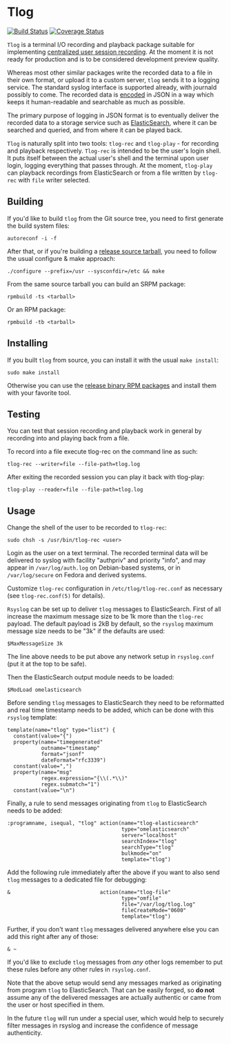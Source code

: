 Tlog
====

[![Build Status](https://travis-ci.org/Scribery/tlog.svg?branch=master)](https://travis-ci.org/Scribery/tlog)
[![Coverage Status](https://coveralls.io/repos/github/Scribery/tlog/badge.svg?branch=master)](https://coveralls.io/github/Scribery/tlog?branch=master)

`Tlog` is a terminal I/O recording and playback package suitable for
implementing [centralized user session recording][session_recording].
At the moment it is not ready for production and is to be considered
development preview quality.

Whereas most other similar packages write the recorded data to a file in their
own format, or upload it to a custom server, `tlog` sends it to a logging
service. The standard syslog interface is supported already, with journald
possibly to come. The recorded data is [encoded][log_format] in JSON in
a way which keeps it human-readable and searchable as much as possible.

The primary purpose of logging in JSON format is to eventually deliver the
recorded data to a storage service such as [ElasticSearch][elasticsearch],
where it can be searched and queried, and from where it can be played back.

`Tlog` is naturally split into two tools: `tlog-rec` and `tlog-play` - for
recording and playback respectively. `Tlog-rec` is intended to be the user's
login shell. It puts itself between the actual user's shell and the terminal
upon user login, logging everything that passes through. At the moment,
`tlog-play` can playback recordings from ElasticSearch or from a file written
by `tlog-rec` with `file` writer selected.

Building
--------

If you'd like to build `tlog` from the Git source tree, you need to first
generate the build system files:

    autoreconf -i -f

After that, or if you're building a [release source tarball][releases], you
need to follow the usual configure & make approach:

    ./configure --prefix=/usr --sysconfdir=/etc && make

From the same source tarball you can build an SRPM package:

    rpmbuild -ts <tarball>

Or an RPM package:

    rpmbuild -tb <tarball>

Installing
----------

If you built `tlog` from source, you can install it with the usual `make
install`:

    sudo make install

Otherwise you can use the [release binary RPM packages][releases] and install
them with your favorite tool.

Testing
-------

You can test that session recording and playback work in general by recording
into and playing back from a file.

To record into a file execute tlog-rec on the command line as such:

    tlog-rec --writer=file --file-path=tlog.log

After exiting the recorded session you can play it back with tlog-play:

    tlog-play --reader=file --file-path=tlog.log

Usage
-----

Change the shell of the user to be recorded to `tlog-rec`:

    sudo chsh -s /usr/bin/tlog-rec <user>

Login as the user on a text terminal. The recorded terminal data will be
delivered to syslog with facility "authpriv" and priority "info", and may
appear in `/var/log/auth.log` on Debian-based systems, or in `/var/log/secure`
on Fedora and derived systems.

Customize `tlog-rec` configuration in `/etc/tlog/tlog-rec.conf` as necessary
(see `tlog-rec.conf(5)` for details).

`Rsyslog` can be set up to deliver `tlog` messages to ElasticSearch. First of
all increase the maximum message size to be 1k more than the `tlog-rec` payload.
The default payload is 2kB by default, so the `rsyslog` maximum message size
needs to be "3k" if the defaults are used:

    $MaxMessageSize 3k

The line above needs to be put above any network setup in `rsyslog.conf` (put
it at the top to be safe).

Then the ElasticSearch output module needs to be loaded:

    $ModLoad omelasticsearch

Before sending `tlog` messages to ElasticSearch they need to be reformatted
and real time timestamp needs to be added, which can be done with this
`rsyslog` template:

    template(name="tlog" type="list") {
      constant(value="{")
      property(name="timegenerated"
               outname="timestamp"
               format="jsonf"
               dateFormat="rfc3339")
      constant(value=",")
      property(name="msg"
               regex.expression="{\\(.*\\)"
               regex.submatch="1")
      constant(value="\n")

Finally, a rule to send messages originating from `tlog` to ElasticSearch
needs to be added:

    :programname, isequal, "tlog" action(name="tlog-elasticsearch"
                                         type="omelasticsearch"
                                         server="localhost"
                                         searchIndex="tlog"
                                         searchType="tlog"
                                         bulkmode="on"
                                         template="tlog")

Add the following rule immediately after the above if you want to also send
`tlog` messages to a dedicated file for debugging:

    &                             action(name="tlog-file"
                                         type="omfile"
                                         file="/var/log/tlog.log"
                                         fileCreateMode="0600"
                                         template="tlog")

Further, if you don't want `tlog` messages delivered anywhere else you can add
this right after any of those:

    & ~

If you'd like to exclude `tlog` messages from *any* other logs remember to put
these rules before any other rules in `rsyslog.conf`.

Note that the above setup would send any messages marked as originating from
program `tlog` to ElasticSearch. That can be easily forged, so **do not**
assume any of the delivered messages are actually authentic or came from the
user or host specified in them.

In the future `tlog` will run under a special user, which would help to
securely filter messages in rsyslog and increase the confidence of message
authenticity.

[session_recording]: http://scribery.github.io/
[log_format]: doc/log_format.md
[elasticsearch]: https://www.elastic.co/products/elasticsearch
[releases]: https://github.com/Scribery/tlog/releases

